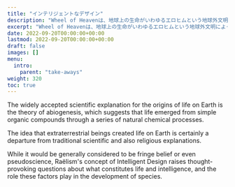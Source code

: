 ```yaml
---
title: "インテリジェントなデザイン"
description: "Wheel of Heavenは、地球上の生命がいわゆるエロヒムという地球外文明によって知的に設計されたという仮説を探求する知識ベースです。"
excerpt: "Wheel of Heavenは、地球上の生命がいわゆるエロヒムという地球外文明によって知的に設計されたという仮説を探求する知識ベースです。"
date: 2022-09-20T00:00:00+00:00
lastmod: 2022-09-20T00:00:00+00:00
draft: false
images: []
menu:
  intro:
    parent: "take-aways"
weight: 320
toc: true
---
```


The widely accepted scientific explanation for the origins of life on Earth is the theory of abiogenesis, which suggests that life emerged from simple organic compounds through a series of natural chemical processes.

The idea that extraterrestrial beings created life on Earth is certainly a departure from traditional scientific and also religious explanations.

While it would be generally considered to be fringe belief or even pseudoscience, Raëlism's concept of Intelligent Design raises thought-provoking questions about what constitutes life and intelligence, and the role these factors play in the development of species.
